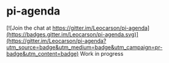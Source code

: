 # pi-agenda

[![Join the chat at https://gitter.im/Leocarson/pi-agenda](https://badges.gitter.im/Leocarson/pi-agenda.svg)](https://gitter.im/Leocarson/pi-agenda?utm_source=badge&utm_medium=badge&utm_campaign=pr-badge&utm_content=badge)
Work in progress
